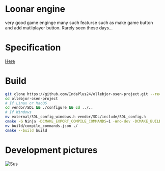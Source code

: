 # Loonar engine

very good game enginge many such featurse such as make game button and add mutliplayer button. Rarely seen these days...

# Specification

[Here](./spec.md)

# Build

```bash
git clone https://github.com/IndaPlus24/ollebjor-osen-project.git --recursive --remote
cd ollebjor-osen-project
# If Linux or MacOS
cd vendor/SDL && ./configure && cd ../..
# If Windows
mv external/SDL_config_windows.h vendor/SDL/include/SDL_config.h
cmake -G Ninja -DCMAKE_EXPORT_COMPILE_COMMANDS=1 -Wno-dev -DCMAKE_BUILD_TYPE=Release -DCMAKE_POLICY_VERSION_MINIMUM=3.5 -B build
mv build/compile_commands.json ./
cmake --build build
```

# Development pictures
![Sus](sus_dev.png)